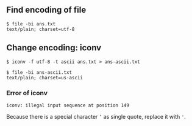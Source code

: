 ## Find encoding of file

```
$ file -bi ans.txt 
text/plain; charset=utf-8
```

## Change encoding: iconv

```
$ iconv -f utf-8 -t ascii ans.txt > ans-ascii.txt
```

```
$ file -bi ans-ascii.txt 
text/plain; charset=us-ascii
```

### Error of iconv

```
iconv: illegal input sequence at position 149
```

Because there is a special character `’` as single quote, replace it with `'`.